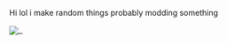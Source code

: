 Hi lol i make random things probably modding something

<a href="https://www.youtube.com/watch?v=dQw4w9WgXcQ">
<img align="center" src="https://github-readme-stats.vercel.app/api?username=ItzOnlyAnimal&count_private=true&bg_color=161320&text_color=D9E0EE&icon_color=DDB6F2&title_color=96CDFB" />
&nbsp; </a>
